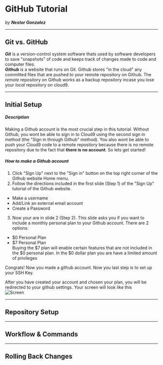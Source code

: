 # GitHub Tutorial

_by **Nestor Gonzalez**_

---
## Git vs. GitHub
 _**Git**_ is a version-control system software thats used by software developers to save "snapshots" of code and keeps track of changes made to code and computer files.  
 _**Github**_ is a website that runs on Git. Github stores "in the cloud" any committed files that are pushed to your remote repository on Github. The _remote_ repository on Github works as a backup repository incase you lose your _local_ repository on cloud9.


---
## Initial Setup
##### Description  
Making a Github account is the most crucial step in this tutorial. Without Github, you wont be able to sign in to Cloud9 using the second sign in method (the "Sign in through Github" method). You also wont be able to push your Cloud9 code to a remote repository because there is no remote repository due to the fact that **there is no account**. So lets get started!  
##### How to make a Github account
1. Click "Sign Up" next to the "Sign in"  button on the top right corner of the Github website Home menu.
2. Follow the directions included in the first slide (Step 1) of the "Sign Up" tutorial of the Github website.  

  * Make a username
  * Add/Link an external email account 
  * Create a Password
3. Now your are in slide 2 (Step 2). This slide asks you if you want to include a monthly personal plan to your Github account. There are 2 options:
* $0 Personal Plan
* $7 Personal Plan  
Buying the $7 plan will enable certain features that are not included in the $0 personal plan. In the $0 dollar plan you are have a limited amount of privileges  

Congrats! Now you made a github account. Now you last step is to set up your SSH Key.  

After you have created your account and chosen your plan, you will be redirected to your github settings. Your screen will look like this  
![Screen](https://drive.google.com/file/d/1ZIMiBR150AAhiOEV655imFHo4lU8JoWv/view?usp=sharing)

  



---
## Repository Setup



---
## Workflow & Commands



---
## Rolling Back Changes